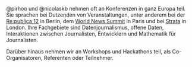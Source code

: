 @pirhoo und @nicolaskb nehmen oft an Konferenzen in ganz Europa teil. Sie sprachen bei Dutzenden von Veranstaltungen, unter anderem bei der [Re:publica 12](http://re-publica.de/12/person/nicolas-kayser-bril/) in Berlin, dem [World News Summit](http://www.news-worldsummit.org/2012/index.php/information-straight-to-the-reader/) in Paris und bei [Strata](http://strataconf.com/strataeu/public/schedule/speaker/139635) in London. Ihre Fachgebiete sind Datenjournalismus, offene Daten, Interaktionen zwischen Journalisten, Entwicklern und Mathematik für Journalisten.

Darüber hinaus nehmen wir an Workshops und Hackathons teil, als Co-Organisatoren, Referenten oder Teilnehmer.
